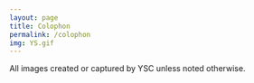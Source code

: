 ```yaml
---
layout: page
title: Colophon
permalink: /colophon
img: YS.gif
---
```


<!-- The typeface,... designed by ... and distributed by ..., is used throughout. The site was designed and developed by YSC on top of [Jekyll](http://jekyllrb.com) using [Atom](https://atom.io) text editor, and  [iTerm](https://iterm2.com). -->

All images created or captured by YSC unless noted otherwise.
